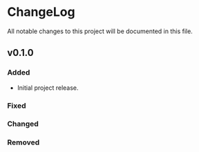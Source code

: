 # ChangeLog

All notable changes to this project will be documented in this file.

## v0.1.0

### Added

- Initial project release.

### Fixed

### Changed

### Removed
